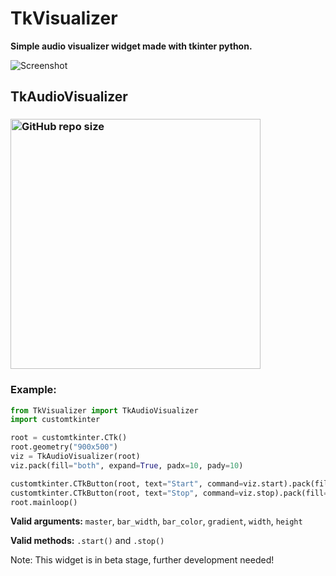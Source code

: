 # TkVisualizer
**Simple audio visualizer widget made with tkinter python.**

![Screenshot](https://github.com/Akascape/TkVisualizer/assets/89206401/5f16df2c-0dce-42a6-ac1c-78664314a35a)

## TkAudioVisualizer
### [<img alt="GitHub repo size" src="https://img.shields.io/github/repo-size/Akascape/TkVisualizer?&color=white&label=Download%20Source%20Code&logo=Python&logoColor=yellow&style=for-the-badge"  width="400">](https://github.com/Akascape/TkVisualizer/archive/refs/heads/main.zip)
### Example:
```python
from TkVisualizer import TkAudioVisualizer
import customtkinter

root = customtkinter.CTk()
root.geometry("900x500")
viz = TkAudioVisualizer(root)
viz.pack(fill="both", expand=True, padx=10, pady=10)

customtkinter.CTkButton(root, text="Start", command=viz.start).pack(fill="x", expand=True, side="left", pady=10, padx=10)
customtkinter.CTkButton(root, text="Stop", command=viz.stop).pack(fill="x", expand=True, side="right", pady=10, padx=10)
root.mainloop()
```

**Valid arguments:** `master`, `bar_width`, `bar_color`, `gradient`, `width`, `height`

**Valid methods:** `.start()` and `.stop()`

Note: This widget is in beta stage, further development needed!
